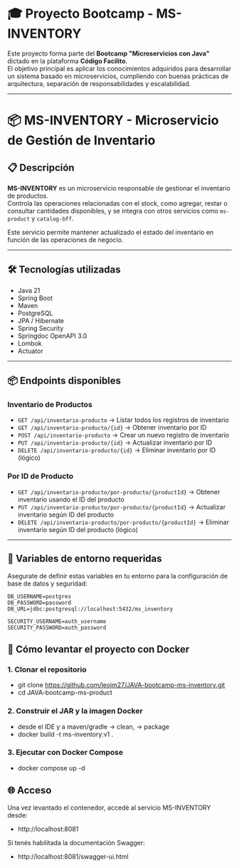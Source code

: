 # 🎓 Proyecto Bootcamp - MS-INVENTORY

Este proyecto forma parte del **Bootcamp "Microservicios con Java"** dictado en la plataforma **Código Facilito**.  
El objetivo principal es aplicar los conocimientos adquiridos para desarrollar un sistema basado en microservicios, cumpliendo con buenas prácticas de arquitectura, separación de responsabilidades y escalabilidad.

---

# 📦 MS-INVENTORY - Microservicio de Gestión de Inventario

## 📋 Descripción

**MS-INVENTORY** es un microservicio responsable de gestionar el inventario de productos.  
Controla las operaciones relacionadas con el stock, como agregar, restar o consultar cantidades disponibles, y se integra con otros servicios como `ms-product` y `catalog-bff`.

Este servicio permite mantener actualizado el estado del inventario en función de las operaciones de negocio.

---

## 🛠️ Tecnologías utilizadas

- Java 21
- Spring Boot
- Maven
- PostgreSQL
- JPA / Hibernate
- Spring Security
- Springdoc OpenAPI 3.0
- Lombok
- Actuator

---

## 📦 Endpoints disponibles

### Inventario de Productos

- `GET /api/inventario-producto` → Listar todos los registros de inventario
- `GET /api/inventario-producto/{id}` → Obtener inventario por ID
- `POST /api/inventario-producto` → Crear un nuevo registro de inventario
- `PUT /api/inventario-producto/{id}` → Actualizar inventario por ID
- `DELETE /api/inventario-producto/{id}` → Eliminar inventario por ID (lógico)

### Por ID de Producto

- `GET /api/inventario-producto/por-producto/{productId}` → Obtener inventario usando el ID del producto
- `PUT /api/inventario-producto/por-producto/{productId}` → Actualizar inventario según ID del producto
- `DELETE /api/inventario-producto/por-producto/{productId}` → Eliminar inventario según ID del producto (lógico)

---

## 🔧 Variables de entorno requeridas

Asegurate de definir estas variables en tu entorno para la configuración de base de datos y seguridad:

```env
DB_USERNAME=postgres
DB_PASSWORD=password
DB_URL=jdbc:postgresql://localhost:5432/ms_inventory

SECURITY_USERNAME=auth_username
SECURITY_PASSWORD=auth_password
```

## 🐳 Cómo levantar el proyecto con Docker

### 1. Clonar el repositorio
- git clone https://github.com/leojm27/JAVA-bootcamp-ms-inventory.git
- cd JAVA-bootcamp-ms-product

### 2. Construir el JAR y la imagen Docker
- desde el IDE y a maven/gradle -> clean, -> package
- docker build -t ms-inventory:v1 .

### 3. Ejecutar con Docker Compose
- docker compose up -d

## 🌐 Acceso
Una vez levantado el contenedor, accedé al servicio MS-INVENTORY desde:
- http://localhost:8081

Si tenés habilitada la documentación Swagger:
- http://localhost:8081/swagger-ui.html
